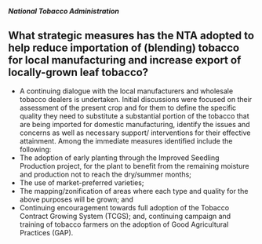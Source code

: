 ##### National Tobacco Administration

## What strategic measures has the NTA adopted to help reduce importation of (blending) tobacco for local manufacturing and increase export of locally-grown leaf tobacco?


 - A continuing dialogue with the local manufacturers and wholesale tobacco dealers is undertaken.  Initial discussions were focused on their assessment of the present crop and for them to define the specific quality they need to substitute a substantial portion of the tobacco that are being imported for domestic manufacturing, identify the issues and concerns  as well as necessary support/ interventions for their effective attainment. Among the immediate measures identified include the following:
 - The adoption of early planting through the Improved Seedling Production project, for the plant to benefit from the remaining moisture and production not to reach the dry/summer months;
 - The use of market-preferred varieties;
 - The mapping/zonification of areas where each type and quality for the above purposes will be grown; and
 - Continuing encouragement towards full adoption of the Tobacco Contract Growing System (TCGS); and, continuing campaign and training of tobacco farmers on the adoption of Good Agricultural Practices (GAP).
